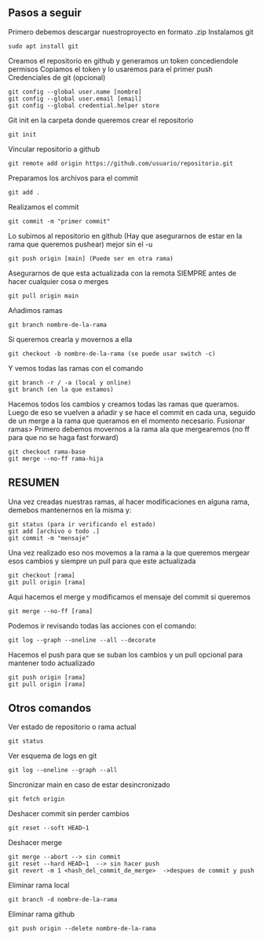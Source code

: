 ## Pasos a seguir
Primero debemos descargar nuestroproyecto en formato .zip
Instalamos git
```
sudo apt install git
```
Creamos el repositorio en github y generamos un token concediendole permisos
Copiamos el token y lo usaremos para el primer push
Credenciales de git (opcional)
```
git config --global user.name [nombre]
git config --global user.email [email]
git config --global credential.helper store

```
Git init en la carpeta donde queremos crear el repositorio
```
git init
```
Vincular repositorio a github
```
git remote add origin https://github.com/usuario/repositorio.git
```
Preparamos los archivos para el commit
```
git add .
```
Realizamos el commit
```
git commit -m "primer commit"
```
Lo subimos al repositorio en github (Hay que asegurarnos de estar en la rama que queremos pushear) mejor sin el -u
```
git push origin [main] (Puede ser en otra rama)
```
Asegurarnos de que esta actualizada con la remota SIEMPRE antes de hacer cualquier cosa o merges
```
git pull origin main
```
Añadimos ramas
```
git branch nombre-de-la-rama
```
Si queremos crearla y movernos a ella 
```
git checkout -b nombre-de-la-rama (se puede usar switch -c)
```
Y vemos todas las ramas con el comando
```
git branch -r / -a (local y online)
git branch (en la que estamos)
```
Hacemos todos los cambios y creamos todas las ramas que queramos. Luego de eso se vuelven a añadir y se hace el commit en cada una, seguido de un merge a la rama que queramos en el momento necesario.
Fusionar ramas> Primero debemos movernos a la rama ala que mergearemos (no ff para que no se haga fast forward)
```
git checkout rama-base
git merge --no-ff rama-hija
```

## RESUMEN
Una vez creadas nuestras ramas, al hacer modificaciones en alguna rama, demebos mantenernos en la misma y:
```
git status (para ir verificando el estado)
git add [archivo o todo .]
git commit -m "mensaje"

```
Una vez realizado eso nos movemos a la rama a la que queremos mergear esos cambios y siempre un pull para que este actualizada
```
git checkout [rama]
git pull origin [rama]
```
Aqui hacemos el merge y modificamos el mensaje del commit si queremos
```
git merge --no-ff [rama]
```
Podemos ir revisando todas las acciones con el comando:
```
git log --graph --oneline --all --decorate
```
Hacemos el push para que se suban los cambios y un pull opcional para mantener todo actualizado
```
git push origin [rama]
git pull origin [rama]
```
## Otros comandos
Ver estado de repositorio o rama actual
```
git status
```
Ver esquema de logs en git
```
git log --oneline --graph --all
```


Sincronizar main en caso de estar desincronizado
```
git fetch origin
```
Deshacer commit sin perder cambios
```
git reset --soft HEAD~1
```
Deshacer merge 
```
git merge --abort --> sin commit
git reset --hard HEAD~1  --> sin hacer push
git revert -m 1 <hash_del_commit_de_merge>  ->despues de commit y push
```
Eliminar rama local
```
git branch -d nombre-de-la-rama
```
Eliminar rama github
```
git push origin --delete nombre-de-la-rama
```
